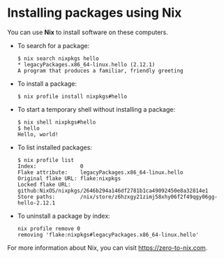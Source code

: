 # Installing packages using Nix

You can use **Nix** to install software on these computers.

- To search for a package:
  ```text
  $ nix search nixpkgs hello
  * legacyPackages.x86_64-linux.hello (2.12.1)
  A program that produces a familiar, friendly greeting
  ```

- To install a package:
  ```text
  $ nix profile install nixpkgs#hello
  ```

- To start a temporary shell without installing a package:
  ```text
  $ nix shell nixpkgs#hello
  $ hello
  Hello, world!
  ```

- To list installed packages:
  ```text
  $ nix profile list
  Index:              0
  Flake attribute:    legacyPackages.x86_64-linux.hello
  Original flake URL: flake:nixpkgs
  Locked flake URL:   github:NixOS/nixpkgs/2646b294a146df2781b1ca49092450e8a32814e1
  Store paths:        /nix/store/z6hzxgy21zimj58xhy06f2f49qgy06gg-hello-2.12.1
  ```

- To uninstall a package by index:
  ```text
  nix profile remove 0
  removing 'flake:nixpkgs#legacyPackages.x86_64-linux.hello'
  ```

For more information about Nix, you can visit https://zero-to-nix.com.
